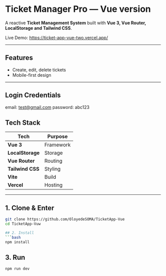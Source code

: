
# Ticket Manager Pro — Vue version

A reactive **Ticket Management System** built with **Vue 3, Vue Router, LocalStorage and Tailwind CSS**.

Live Demo: https://ticket-app-vue-two.vercel.app/

---

## Features

- Create, edit, delete tickets
- Mobile-first design

---
## Login Credentials 
  email: test@gmail.com
  password: abc123

## Tech Stack

| Tech | Purpose |
|------|--------|
| **Vue 3** | Framework |
| **LocalStorage** | Storage |
| **Vue Router** | Routing |
| **Tailwind CSS** | Styling |
| **Vite** | Build |
| **Vercel** | Hosting |

---
## 1. Clone & Enter
```bash
git clone https://github.com/OloyedeSOMA/TicketApp-Vue
cd TicketApp-Vuw

## 2. Install
```bash
npm install
```
## 3. Run
```bash
npm run dev
```
